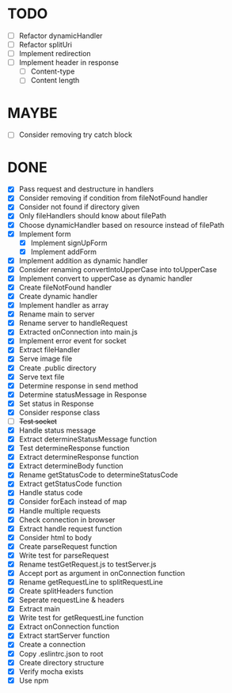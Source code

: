 # TODO
- [ ] Refactor dynamicHandler
- [ ] Refactor splitUri
- [ ] Implement redirection 
- [ ] Implement header in response
  - [ ] Content-type
  - [ ] Content length

# MAYBE
- [ ] Consider removing try catch block

# DONE
- [x] Pass request and destructure in handlers
- [x] Consider removing if condition from fileNotFound handler
- [x] Consider not found if directory given
- [x] Only fileHandlers should know about filePath
- [x] Choose dynamicHandler based on resource instead of filePath
- [x] Implement form
  - [x] Implement signUpForm
  - [x] Implement addForm
- [x] Implement addition as dynamic handler
- [x] Consider renaming convertIntoUpperCase into toUpperCase
- [x] Implement convert to upperCase as dynamic handler
- [x] Create fileNotFound handler
- [x] Create dynamic handler
- [x] Implement handler as array
- [x] Rename main to server
- [x] Rename server to handleRequest
- [x] Extracted onConnection into main.js
- [x] Implement error event for socket
- [x] Extract fileHandler
- [x] Serve image file
- [x] Create .public directory
- [x] Serve text file
- [x] Determine response in send method
- [x] Determine statusMessage in Response 
- [x] Set status in Response 
- [x] Consider response class
- [ ] ~~Test socket~~
- [x] Handle status message
- [x] Extract determineStatusMessage function
- [x] Test determineResponse function
- [x] Extract determineResponse function
- [x] Extract determineBody function
- [x] Rename getStatusCode to determineStatusCode
- [x] Extract getStatusCode function
- [x] Handle status code
- [x] Consider forEach instead of map
- [x] Handle multiple requests
- [x] Check connection in browser
- [x] Extract handle request function
- [x] Consider html to body
- [x] Create parseRequest function
- [x] Write test for parseRequest
- [x] Rename testGetRequest.js to testServer.js
- [x] Accept port as argument in onConnection function
- [x] Rename getRequestLine to splitRequestLine
- [x] Create splitHeaders function
- [x] Seperate requestLine & headers
- [x] Extract main
- [x] Write test for getRequestLine function
- [x] Extract onConnection function
- [x] Extract startServer function
- [x] Create a connection
- [x] Copy .eslintrc.json to root
- [x] Create directory structure
- [x] Verify mocha exists
- [x] Use npm 
